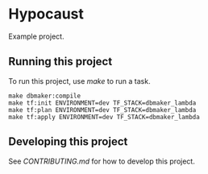 # Hypocaust

Example project.

## Running this project

To run this project, use *make* to run a task.

    make dbmaker:compile
    make tf:init ENVIRONMENT=dev TF_STACK=dbmaker_lambda
    make tf:plan ENVIRONMENT=dev TF_STACK=dbmaker_lambda
    make tf:apply ENVIRONMENT=dev TF_STACK=dbmaker_lambda

## Developing this project

See *CONTRIBUTING.md* for how to develop this project.

